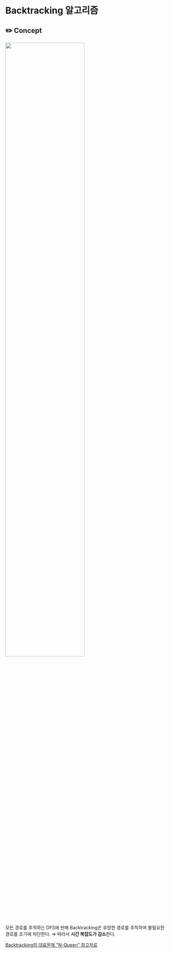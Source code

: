 # Backtracking 알고리즘

## :pencil2: Concept

<image src="https://lh3.googleusercontent.com/proxy/-xOcxc35BkhNImRyfLE3609N467WsHmm0fvZj-tZBHqXmr4IRW-VWOIeY4P7CdEOiiRvygLJYcWlkKv5VH-pOzOSngAtbNYSEfpdZncEzpIvVoSxkN4YM91hrhxGJG1s3Py8ZDXsw5K8ebDK4TRFCOAxzbMmmCCnO-Sa7sDCBrkL-hGev5VemXD2zN4cEplTHujd6RbK89MTgeCCex1iWZlHVRAsvxGro6bPdWYyIHPodj3J5BA8xAi7GNVpQs7GEBlEuf3Dax8PKNfpcWZK2vTIg4NmSpLM5M24SvDtFI5PrW4Ozi3ep5Umot2PVqrZ-s8" width="70%">

모든 경로를 추적하는 DFS에 반해 Backtracking은 유망한 경로를 추적하며 불필요한 경로를 조기에 차단한다. 
⇒ 따라서 **시간 복잡도가 감소**한다.

[Backtracking의 대표문제 "N-Queen" 참고자료](https://idea-sketch.tistory.com/29)